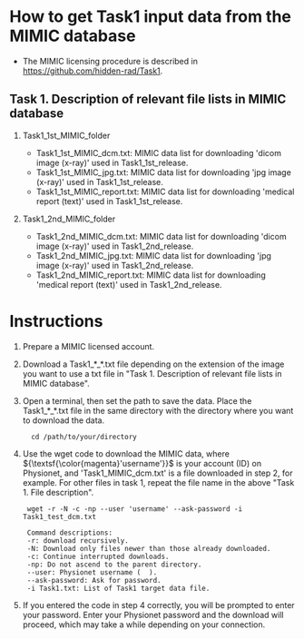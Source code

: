# How to get Task1 input data from the MIMIC database

- The MIMIC licensing procedure is described in https://github.com/hidden-rad/Task1. 

## Task 1. Description of relevant file lists in MIMIC database<br/>
1. Task1_1st_MIMIC_folder
 	- Task1_1st_MIMIC_dcm.txt: MIMIC data list for downloading 'dicom image (x-ray)' used in Task1_1st_release.
	- Task1_1st_MIMIC_jpg.txt: MIMIC data list for downloading 'jpg image (x-ray)' used in Task1_1st_release.
	- Task1_1st_MIMIC_report.txt: MIMIC data list for downloading 'medical report (text)' used in Task1_1st_release.

2. Task1_2nd_MIMIC_folder
 	- Task1_2nd_MIMIC_dcm.txt: MIMIC data list for downloading 'dicom image (x-ray)' used in Task1_2nd_release.
	- Task1_2nd_MIMIC_jpg.txt: MIMIC data list for downloading 'jpg image (x-ray)' used in Task1_2nd_release.
	- Task1_2nd_MIMIC_report.txt: MIMIC data list for downloading 'medical report (text)' used in Task1_2nd_release.
 	

# Instructions

1. Prepare a MIMIC licensed account.

2. Download a Task1_\*_\*.txt file depending on the extension of the image you want to use a txt file in "Task 1. Description of relevant file lists in MIMIC database". 

3. Open a terminal, then set the path to save the data. Place the Task1_\*_\*.txt file in the same directory with the directory where you want to download the data. 
	>
		 cd /path/to/your/directory

4. Use the wget code to download the MIMIC data, where ${\textsf{\color{magenta}'username'}}$ is your account (ID) on Physionet, and 'Task1_MIMIC_dcm.txt' is a file downloaded in step 2, for example. For other files in task 1, repeat the file name in the above "Task 1. File description".

	>
		wget -r -N -c -np --user 'username' --ask-password -i Task1_test_dcm.txt
	
	> 
	
		Command descriptions:
		-r: download recursively.
		-N: Download only files newer than those already downloaded.
		-c: Continue interrupted downloads.
		-np: Do not ascend to the parent directory.
		--user: Physionet username (  ).
		--ask-password: Ask for password.
		-i Task1.txt: List of Task1 target data file.

5. If you entered the code in step 4 correctly, you will be prompted to enter your password. Enter your Physionet password and the download will proceed, which may take a while depending on your connection.

